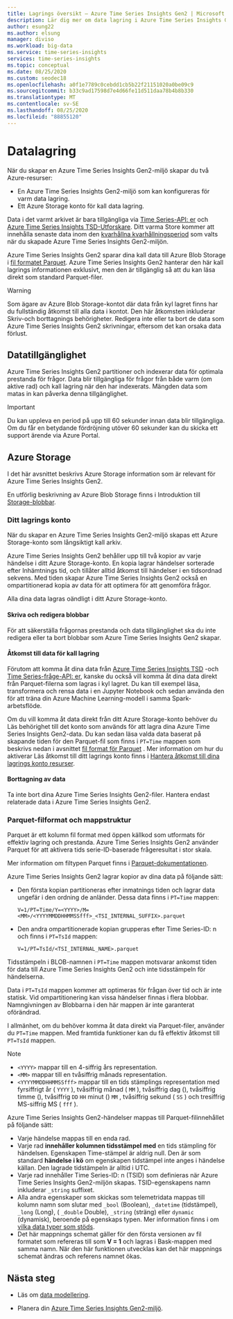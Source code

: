 ```yaml
---
title: Lagrings översikt – Azure Time Series Insights Gen2 | Microsoft Docs
description: Lär dig mer om data lagring i Azure Time Series Insights Gen2.
author: esung22
ms.author: elsung
manager: diviso
ms.workload: big-data
ms.service: time-series-insights
services: time-series-insights
ms.topic: conceptual
ms.date: 08/25/2020
ms.custom: seodec18
ms.openlocfilehash: a0f1e7789c0cebdd1cb5b22f21151020a0be09c9
ms.sourcegitcommit: b33c9ad17598d7e4d66fe11d511daa78b4b8b330
ms.translationtype: MT
ms.contentlocale: sv-SE
ms.lasthandoff: 08/25/2020
ms.locfileid: "88855120"
---
```

# <a name="data-storage"></a>Datalagring

När du skapar en Azure Time Series Insights Gen2-miljö skapar du två Azure-resurser:

* En Azure Time Series Insights Gen2-miljö som kan konfigureras för varm data lagring.
* Ett Azure Storage konto för kall data lagring.

Data i det varmt arkivet är bara tillgängliga via [Time Series-API: er](./time-series-insights-update-tsq.md) och [Azure Time Series Insights TSD-Utforskare](./time-series-insights-update-explorer.md). Ditt varma Store kommer att innehålla senaste data inom den [kvarhållna kvarhållningsperiod](./time-series-insights-update-plan.md#the-preview-environment) som valts när du skapade Azure Time Series Insights Gen2-miljön.

Azure Time Series Insights Gen2 sparar dina kall data till Azure Blob Storage i [fil formatet Parquet](#parquet-file-format-and-folder-structure). Azure Time Series Insights Gen2 hanterar den här kall lagrings informationen exklusivt, men den är tillgänglig så att du kan läsa direkt som standard Parquet-filer.

> [!WARNING]
> Som ägare av Azure Blob Storage-kontot där data från kyl lagret finns har du fullständig åtkomst till alla data i kontot. Den här åtkomsten inkluderar Skriv-och borttagnings behörigheter. Redigera inte eller ta bort de data som Azure Time Series Insights Gen2 skrivningar, eftersom det kan orsaka data förlust.

## <a name="data-availability"></a>Datatillgänglighet

Azure Time Series Insights Gen2 partitioner och indexerar data för optimala prestanda för frågor. Data blir tillgängliga för frågor från både varm (om aktive rad) och kall lagring när den har indexerats. Mängden data som matas in kan påverka denna tillgänglighet.

> [!IMPORTANT]
> Du kan uppleva en period på upp till 60 sekunder innan data blir tillgängliga. Om du får en betydande fördröjning utöver 60 sekunder kan du skicka ett support ärende via Azure Portal.

## <a name="azure-storage"></a>Azure Storage

I det här avsnittet beskrivs Azure Storage information som är relevant för Azure Time Series Insights Gen2.

En utförlig beskrivning av Azure Blob Storage finns i Introduktion till [Storage-blobbar](../storage/blobs/storage-blobs-introduction.md).

### <a name="your-storage-account"></a>Ditt lagrings konto

När du skapar en Azure Time Series Insights Gen2-miljö skapas ett Azure Storage-konto som långsiktigt kall arkiv.  

Azure Time Series Insights Gen2 behåller upp till två kopior av varje händelse i ditt Azure Storage-konto. En kopia lagrar händelser sorterade efter Inhämtnings tid, och tillåter alltid åtkomst till händelser i en tidsordnad sekvens. Med tiden skapar Azure Time Series Insights Gen2 också en ompartitionerad kopia av data för att optimera för att genomföra frågor.

Alla dina data lagras oändligt i ditt Azure Storage-konto.

#### <a name="writing-and-editing-blobs"></a>Skriva och redigera blobbar

För att säkerställa frågornas prestanda och data tillgänglighet ska du inte redigera eller ta bort blobbar som Azure Time Series Insights Gen2 skapar.

#### <a name="accessing-cold-store-data"></a>Åtkomst till data för kall lagring

Förutom att komma åt dina data från [Azure Time Series Insights TSD](./time-series-insights-update-explorer.md) -och [Time Series-fråge-API: er](./time-series-insights-update-tsq.md), kanske du också vill komma åt dina data direkt från Parquet-filerna som lagras i kyl lagret. Du kan till exempel läsa, transformera och rensa data i en Jupyter Notebook och sedan använda den för att träna din Azure Machine Learning-modell i samma Spark-arbetsflöde.

Om du vill komma åt data direkt från ditt Azure Storage-konto behöver du Läs behörighet till det konto som används för att lagra dina Azure Time Series Insights Gen2-data. Du kan sedan läsa valda data baserat på skapande tiden för den Parquet-fil som finns i `PT=Time` mappen som beskrivs nedan i avsnittet [fil format för Parquet](#parquet-file-format-and-folder-structure) .  Mer information om hur du aktiverar Läs åtkomst till ditt lagrings konto finns i [Hantera åtkomst till dina lagrings konto resurser](../storage/blobs/storage-manage-access-to-resources.md).

#### <a name="data-deletion"></a>Borttagning av data

Ta inte bort dina Azure Time Series Insights Gen2-filer. Hantera endast relaterade data i Azure Time Series Insights Gen2.

### <a name="parquet-file-format-and-folder-structure"></a>Parquet-filformat och mappstruktur

Parquet är ett kolumn fil format med öppen källkod som utformats för effektiv lagring och prestanda. Azure Time Series Insights Gen2 använder Parquet för att aktivera tids serie-ID-baserade frågeresultat i stor skala.  

Mer information om filtypen Parquet finns i [Parquet-dokumentationen](https://parquet.apache.org/documentation/latest/).

Azure Time Series Insights Gen2 lagrar kopior av dina data på följande sätt:

* Den första kopian partitioneras efter inmatnings tiden och lagrar data ungefär i den ordning de anländer. Dessa data finns i `PT=Time` mappen:

  `V=1/PT=Time/Y=<YYYY>/M=<MM>/<YYYYMMDDHHMMSSfff>_<TSI_INTERNAL_SUFFIX>.parquet`

* Den andra ompartitionerade kopian grupperas efter Time Series-ID: n och finns i `PT=TsId` mappen:

  `V=1/PT=TsId/<TSI_INTERNAL_NAME>.parquet`

Tidsstämpeln i BLOB-namnen i `PT=Time` mappen motsvarar ankomst tiden för data till Azure Time Series Insights Gen2 och inte tidsstämpeln för händelserna.

Data i `PT=TsId` mappen kommer att optimeras för frågan över tid och är inte statisk. Vid ompartitionering kan vissa händelser finnas i flera blobbar. Namngivningen av Blobbarna i den här mappen är inte garanterat oförändrad.

I allmänhet, om du behöver komma åt data direkt via Parquet-filer, använder du `PT=Time` mappen.  Med framtida funktioner kan du få effektiv åtkomst till `PT=TsId` mappen.

> [!NOTE]
>
> * `<YYYY>` mappar till en 4-siffrig års representation.
> * `<MM>` mappar till en tvåsiffrig månads representation.
> * `<YYYYMMDDHHMMSSfff>` mappar till en tids stämplings representation med fyrsiffrigt år ( `YYYY` ), tvåsiffrig månad ( `MM` ), tvåsiffrig dag (), tvåsiffrig timme (), tvåsiffrig `DD` `HH` minut () `MM` , tvåsiffrig sekund ( `SS` ) och tresiffrig MS-siffrig MS ( `fff` ).

Azure Time Series Insights Gen2-händelser mappas till Parquet-filinnehållet på följande sätt:

* Varje händelse mappas till en enda rad.
* Varje rad **innehåller kolumnen tidsstämpel med** en tids stämpling för händelsen. Egenskapen Time-stämpel är aldrig null. Den är som standard **händelse i kö** om egenskapen tidstämpel inte anges i händelse källan. Den lagrade tidstämpeln är alltid i UTC.
* Varje rad innehåller Time Series-ID: n (TSID) som definieras när Azure Time Series Insights Gen2-miljön skapas. TSID-egenskapens namn inkluderar `_string` suffixet.
* Alla andra egenskaper som skickas som telemetridata mappas till kolumn namn som slutar med `_bool` (Boolean), `_datetime` (tidstämpel), `_long` (Long), ( `_double` Double), `_string` (sträng) eller `dynamic` (dynamisk), beroende på egenskaps typen.  Mer information finns i om [vilka data typer som stöds](./concepts-supported-data-types.md).
* Det här mappnings schemat gäller för den första versionen av fil formatet som refereras till som **V = 1** och lagras i Bask-mappen med samma namn. När den här funktionen utvecklas kan det här mappnings schemat ändras och referens namnet ökas.

## <a name="next-steps"></a>Nästa steg

* Läs om [data modellering](./time-series-insights-update-tsm.md).

* Planera din [Azure Time Series Insights Gen2-miljö](./time-series-insights-update-plan.md).
